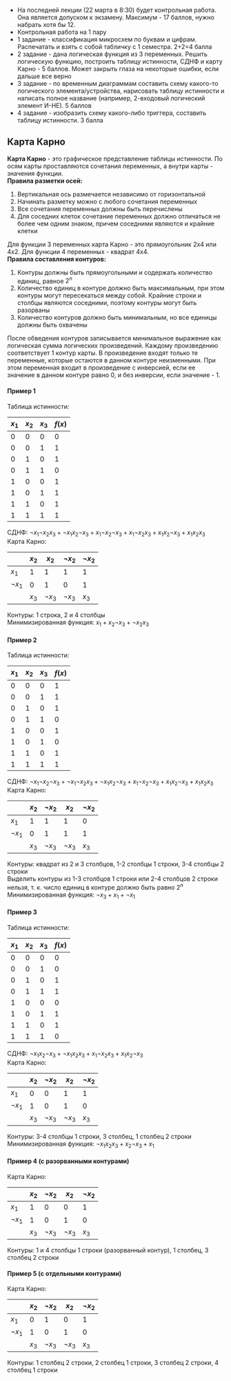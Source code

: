 - На последней лекции (22 марта в 8:30) будет контрольная работа. Она является допуском к экзамену. Максимум - 17 баллов, нужно набрать хотя бы 12.
- Контрольная работа на 1 пару
- 1 задание - классификация микросхем по буквам и цифрам. Распечатать и взять с собой табличку с 1 семестра. 2+2=4 балла
- 2 задание - дана логическая функция из 3 переменных. Решить логическую функцию, построить таблицу истинности, СДНФ и карту Карно - 5 баллов. Может закрыть глаза на некоторые ошибки, если дальше все верно
- 3 задание - по временным диаграммам составить схему какого-то логического элемента/устройства, нарисовать таблицу истинности и написать полное название (например, 2-входовый логический элемент И-НЕ). 5 баллов
- 4 задание - изобразить схему какого-либо триггера, составить таблицу истинности. 3 балла
## Карта Карно
**Карта Карно** - это графическое представление таблицы истинности. По осям карты проставляются сочетания переменных, а внутри карты - значения функции.  
**Правила разметки осей:**  
1. Вертикальная ось размечается независимо от горизонтальной
2. Начинать разметку можно с любого сочетания переменных
3. Все сочетания переменных должны быть перечислены
4. Для соседних клеток сочетание переменных должно отличаться не более чем одним знаком, причем соседними являются и крайние клетки
  
Для функции 3 переменных карта Карно - это прямоугольник 2х4 или 4х2. Для функции 4 переменных - квадрат 4х4.  
**Правила составления контуров:**
1. Контуры должны быть прямоугольными и содержать количество единиц, равное $2^n$
2. Количество единиц в контуре должно быть максимальным, при этом контуры могут пересекаться между собой. Крайние строки и столбцы являются соседними, поэтому контуры могут быть разорваны
3. Количество контуров должно быть минимальным, но все единицы должны быть охвачены
  
После обведения контуров записывается минимальное выражение как логическая сумма логических произведений. Каждому произведению соответствует 1 контур карты. В произведение входят только те переменные, которые остаются в данном контуре неизменными. При этом переменная входит в произведение с инверсией, если ее значение в данном контуре равно $0$, и без инверсии, если значение - $1$.  
#### **Пример 1**
Таблица истинности:  

| $x_1$ | $x_2$ | $x_3$ | $f(x)$ |
| ----- | ----- | ----- | ------ |
| 0     | 0     | 0     | 0      |
| 0     | 0     | 1     | 1      |
| 0     | 1     | 0     | 1      |
| 0     | 1     | 1     | 0      |
| 1     | 0     | 0     | 1      |
| 1     | 0     | 1     | 1      |
| 1     | 1     | 0     | 1      |
| 1     | 1     | 1     | 1      |
  
СДНФ: $¬x_1¬x_2x_3+¬x_1x_2¬x_3+x_1¬x_2¬x_3+x_1¬x_2x_3+x_1x_2¬x_3+x_1x_2x_3$  
Карта Карно:  

|        | $x_2$ | $x_2$  | $¬x_2$ | $¬x_2$ |
| ------ | ----- | ------ | ------ | ------ |
| $x_1$  | 1     | 1      | 1      | 1      |
| $¬x_1$ | 0     | 1      | 0      | 1      |
|        | $x_3$ | $¬x_3$ | $¬x_3$ | $x_3$  |
Контуры: 1 строка, 2 и 4 столбцы  
Минимизированная функция: $x_1+x_2¬x_3+¬x_2x_3$ 
#### Пример 2
Таблица истинности:  

| $x_1$ | $x_2$ | $x_3$ | $f(x)$ |
| ----- | ----- | ----- | ------ |
| 0     | 0     | 0     | 1      |
| 0     | 0     | 1     | 1      |
| 0     | 1     | 0     | 1      |
| 0     | 1     | 1     | 0      |
| 1     | 0     | 0     | 1      |
| 1     | 0     | 1     | 0      |
| 1     | 1     | 0     | 1      |
| 1     | 1     | 1     | 1      |
  
СДНФ: $¬x_1¬x_2¬x_3+¬x_1¬x_2x_3+¬x_1x_2¬x_3+x_1¬x_2¬x_3+x_1x_2¬x_3+x_1x_2x_3$  
Карта Карно:  

|        | $x_2$ | $¬x_2$ | $x_2$  | $¬x_2$ |
| ------ | ----- | ------ | ------ | ------ |
| $x_1$  | 1     | 1      | 1      | 0      |
| $¬x_1$ | 0     | 1      | 1      | 1      |
|        | $x_3$ | $¬x_3$ | $¬x_3$ | $x_3$  |
Контуры: квадрат из 2 и 3 столбцов, 1-2 столбцы 1 строки, 3-4 столбцы 2 строки  
Выделить контуры из 1-3 столбцов 1 строки или 2-4 столбцов 2 строки нельзя, т. к. число единиц в контуре должно быть равно $2^n$  
Минимизированная функция: $¬x_3+x_1+¬x_1$
#### Пример 3
Таблица истинности:  

| $x_1$ | $x_2$ | $x_3$ | $f(x)$ |
| ----- | ----- | ----- | ------ |
| 0     | 0     | 0     | 0      |
| 0     | 0     | 1     | 0      |
| 0     | 1     | 0     | 1      |
| 0     | 1     | 1     | 1      |
| 1     | 0     | 0     | 0      |
| 1     | 0     | 1     | 1      |
| 1     | 1     | 0     | 1      |
| 1     | 1     | 1     | 0      |
  
СДНФ: $¬x_1x_2¬x_3+¬x_1x_2x_3+x_1¬x_2x_3+x_1x_2¬x_3$  
Карта Карно:  

|        | $x_2$ | $¬x_2$ | $x_2$  | $¬x_2$ |
| ------ | ----- | ------ | ------ | ------ |
| $x_1$  | 0     | 0      | 1      | 1      |
| $¬x_1$ | 1     | 0      | 1      | 0      |
|        | $x_3$ | $¬x_3$ | $¬x_3$ | $x_3$  |
  
Контуры: 3-4 столбцы 1 строки, 3 столбец, 1 столбец 2 строки  
Минимизированная функция: $¬x_1x_2x_3+x_2¬x_3+x_1$ 
#### Пример 4 (с разорванными контурами)
Карта Карно:  

|        | $x_2$ | $¬x_2$ | $x_2$  | $¬x_2$ |
| ------ | ----- | ------ | ------ | ------ |
| $x_1$  | 1     | 0      | 0      | 1      |
| $¬x_1$ | 1     | 0      | 1      | 0      |
|        | $x_3$ | $¬x_3$ | $¬x_3$ | $x_3$  |
  
Контуры: 1 и 4 столбцы 1 строки (разорванный контур), 1 столбец, 3 столбец 2 строки
#### Пример 5 (с отдельными контурами)
Карта Карно:  

|        | $x_2$ | $¬x_2$ | $x_2$  | $¬x_2$ |
| ------ | ----- | ------ | ------ | ------ |
| $x_1$  | 0     | 1      | 0      | 1      |
| $¬x_1$ | 1     | 0      | 1      | 0      |
|        | $x_3$ | $¬x_3$ | $¬x_3$ | $x_3$  |
  
Контуры: 1 столбец 2 строки, 2 столбец 1 строки, 3 столбец 2 строки, 4 столбец 1 строки